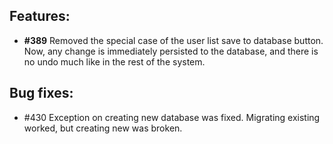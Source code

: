 ## Features:

* **\#389** Removed the special case of the user list save to database button. Now, any change is immediately persisted to the database,
  and there is no undo much like in the rest of the system.

## Bug fixes:

* \#430 Exception on creating new database was fixed. Migrating existing worked, but creating new was broken.
